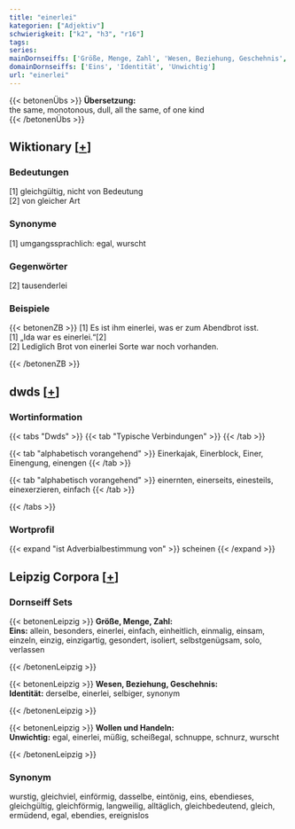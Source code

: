 ```yaml
---
title: "einerlei"
kategorien: ["Adjektiv"]
schwierigkeit: ["k2", "h3", "r16"]
tags:
series:
mainDornseiffs: ['Größe, Menge, Zahl', 'Wesen, Beziehung, Geschehnis', 'Wollen und Handeln']
domainDornseiffs: ['Eins', 'Identität', 'Unwichtig']
url: "einerlei"
---
```


{{< betonenÜbs >}}
**Übersetzung:**  
the same, monotonous, dull, all  the same, of one  kind  
{{< /betonenÜbs >}}

## Wiktionary [[+](https://de.wiktionary.org/wiki/einerlei)]

### Bedeutungen
[1] gleichgültig, nicht von Bedeutung  
[2] von gleicher Art  

### Synonyme
[1] umgangssprachlich: egal, wurscht  

### Gegenwörter
[2] tausenderlei  

### Beispiele
{{< betonenZB >}}
[1] Es ist ihm einerlei, was er zum Abendbrot isst.  
[1] „Ida war es einerlei.“[2]  
[2] Lediglich Brot von einerlei Sorte war noch vorhanden.  

{{< /betonenZB >}}


## dwds [[+](https://www.dwds.de/wb/einerlei)]

### Wortinformation
{{< tabs "Dwds" >}}
{{< tab "Typische Verbindungen" >}}
{{< /tab >}}

{{< tab "alphabetisch vorangehend" >}}
Einerkajak, Einerblock, Einer, Einengung, einengen
{{< /tab >}}

{{< tab "alphabetisch vorangehend" >}}
einernten, einerseits, einesteils, einexerzieren, einfach
{{< /tab >}}

{{< /tabs >}}

### Wortprofil
{{< expand "ist Adverbialbestimmung von" >}} scheinen {{< /expand >}}

## Leipzig Corpora [[+](https://corpora.uni-leipzig.de/en/res?word=einerlei&corpusId=deu_newscrawl-public_2018)]

### Dornseiff Sets
{{< betonenLeipzig >}}
**Größe, Menge, Zahl:**  
**Eins:** allein, besonders, einerlei, einfach, einheitlich, einmalig, einsam, einzeln, einzig, einzigartig, gesondert, isoliert, selbstgenügsam, solo, verlassen  

{{< /betonenLeipzig >}}


{{< betonenLeipzig >}}
**Wesen, Beziehung, Geschehnis:**  
**Identität:** derselbe, einerlei, selbiger, synonym  

{{< /betonenLeipzig >}}


{{< betonenLeipzig >}}
**Wollen und Handeln:**  
**Unwichtig:** egal, einerlei, müßig, scheißegal, schnuppe, schnurz, wurscht  

{{< /betonenLeipzig >}}

### Synonym
wurstig, gleichviel, einförmig, dasselbe, eintönig, eins, ebendieses, gleichgültig, gleichförmig, langweilig, alltäglich, gleichbedeutend, gleich, ermüdend, egal, ebendies, ereignislos

